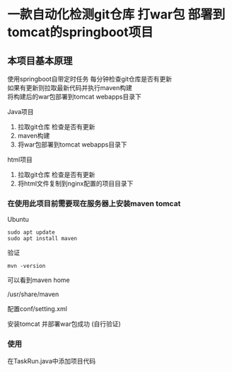 # 一款自动化检测git仓库 打war包 部署到tomcat的springboot项目

## 本项目基本原理

使用springboot自带定时任务 每分钟检查git仓库是否有更新  
如果有更新则拉取最新代码并执行maven构建  
将构建后的war包部署到tomcat webapps目录下

Java项目

1. 拉取git仓库 检查是否有更新
2. maven构建
3. 将war包部署到tomcat webapps目录下

html项目

1. 拉取git仓库 检查是否有更新
2. 将html文件复制到nginx配置的项目目录下

### 在使用此项目前需要现在服务器上安装maven tomcat

Ubuntu

````
sudo apt update
sudo apt install maven
````

验证

````
mvn -version
````

可以看到maven home

/usr/share/maven

配置conf/setting.xml

安装tomcat 并部署war包成功 (自行验证)

### 使用

在TaskRun.java中添加项目代码